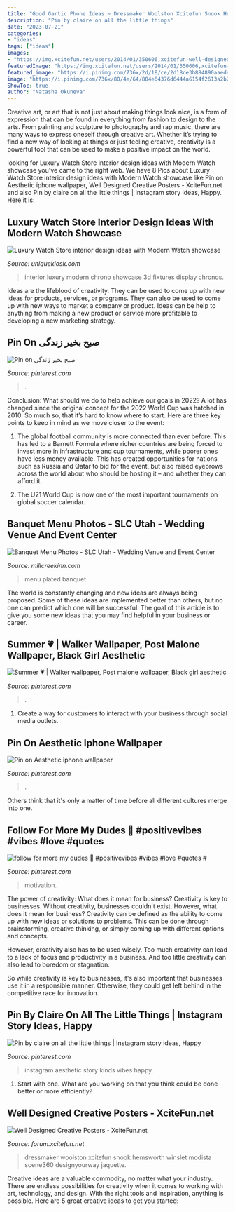 ```yaml
---
title: "Good Gartic Phone Ideas ~ Dressmaker Woolston Xcitefun Snook Hemsworth Winslet Modista Scene360 Designyourway Jaquette"
description: "Pin by claire on all the little things"
date: "2023-07-21"
categories:
- "ideas"
tags: ["ideas"]
images:
- "https://img.xcitefun.net/users/2014/01/350606,xcitefun-well-designed-creative-posters-8.jpg"
featuredImage: "https://img.xcitefun.net/users/2014/01/350606,xcitefun-well-designed-creative-posters-8.jpg"
featured_image: "https://i.pinimg.com/736x/2d/18/ce/2d18ce3b884890aaeded0920b026203f.jpg"
image: "https://i.pinimg.com/736x/80/4e/64/804e64376d6444a6154f2613a2b246b5.jpg"
ShowToc: true
author: "Natasha Okuneva"
---
```



Creative art, or art that is not just about making things look nice, is a form of expression that can be found in everything from fashion to design to the arts. From painting and sculpture to photography and rap music, there are many ways to express oneself through creative art. Whether it’s trying to find a new way of looking at things or just feeling creative, creativity is a powerful tool that can be used to make a positive impact on the world.

	

		
looking for Luxury Watch Store interior design ideas with Modern Watch showcase you've came to the right web. We have 8 Pics about Luxury Watch Store interior design ideas with Modern Watch showcase like Pin on Aesthetic iphone wallpaper, Well Designed Creative Posters - XciteFun.net and also Pin by claire on all the little things | Instagram story ideas, Happy. Here it is:
		
    
## Luxury Watch Store Interior Design Ideas With Modern Watch Showcase

<img loading=lazy src="https://uniquekiosk.com/wp-content/uploads/2019/05/chronos_in-store_17_01-logo-placement0005-1030x713.jpg" onerror="this.onerror=null;this.src='https://tse2.mm.bing.net/th?id=OIP.FjMqikRjfossb50e5p9yNwHaFI&amp;pid=15.1';" alt="Luxury Watch Store interior design ideas with Modern Watch showcase">

_Source: uniquekiosk.com_

>interior luxury modern chrono showcase 3d fixtures display chronos. 

	

Ideas are the lifeblood of creativity. They can be used to come up with new ideas for products, services, or programs. They can also be used to come up with new ways to market a company or product. Ideas can be help to anything from making a new product or service more profitable to developing a new marketing strategy.

    
## Pin On صبح بخیر زندگی

<img loading=lazy src="https://i.pinimg.com/736x/40/9d/2a/409d2af18eddde2c7a7d8acb636b550d.jpg" onerror="this.onerror=null;this.src='https://tse3.mm.bing.net/th?id=OIP.elaPktf0VK-uZHMjEHBNygHaIX&amp;pid=15.1';" alt="Pin on صبح بخیر زندگی">

_Source: pinterest.com_

>. 

	

Conclusion: What should we do to help achieve our goals in 2022?
A lot has changed since the original concept for the 2022 World Cup was hatched in 2010. So much so, that it’s hard to know where to start. Here are three key points to keep in mind as we move closer to the event:
1. The global football community is more connected than ever before. This has led to a Barnett Formula where richer countries are being forced to invest more in infrastructure and cup tournaments, while poorer ones have less money available. This has created opportunities for nations such as Russia and Qatar to bid for the event, but also raised eyebrows across the world about who should be hosting it – and whether they can afford it.

2. The U21 World Cup is now one of the most important tournaments on global soccer calendar.

    
## Banquet Menu Photos - SLC Utah - Wedding Venue And Event Center

<img loading=lazy src="http://www.millcreekinn.com/plated-menu-dish.jpg" onerror="this.onerror=null;this.src='https://tse1.mm.bing.net/th?id=OIP.R7lyPcI-BS8kiibB7gGUKQHaE8&amp;pid=15.1';" alt="Banquet Menu Photos - SLC Utah - Wedding Venue and Event Center">

_Source: millcreekinn.com_

>menu plated banquet. 

	

The world is constantly changing and new ideas are always being proposed. Some of these ideas are implemented better than others, but no one can predict which one will be successful. The goal of this article is to give you some new ideas that you may find helpful in your business or career.

    
## Summer 💗 | Walker Wallpaper, Post Malone Wallpaper, Black Girl Aesthetic

<img loading=lazy src="https://i.pinimg.com/736x/2d/18/ce/2d18ce3b884890aaeded0920b026203f.jpg" onerror="this.onerror=null;this.src='https://tse1.mm.bing.net/th?id=OIP.5fSwScn_mKRqFKihSXFmRgHaNK&amp;pid=15.1';" alt="Summer 💗 | Walker wallpaper, Post malone wallpaper, Black girl aesthetic">

_Source: pinterest.com_

>. 

	

1. Create a way for customers to interact with your business through social media outlets.

    
## Pin On Aesthetic Iphone Wallpaper

<img loading=lazy src="https://i.pinimg.com/736x/48/af/cb/48afcbc4aed843a48b8636bc08e42f47.jpg" onerror="this.onerror=null;this.src='https://tse1.mm.bing.net/th?id=OIP.6Z8-cGAJ21sCMqwzSYsKcwHaNK&amp;pid=15.1';" alt="Pin on Aesthetic iphone wallpaper">

_Source: pinterest.com_

>. 

	

Others think that it's only a matter of time before all different cultures merge into one.

    
## Follow For More My Dudes 🏼 #positivevibes #vibes #love #quotes #

<img loading=lazy src="https://i.pinimg.com/736x/80/4e/64/804e64376d6444a6154f2613a2b246b5.jpg" onerror="this.onerror=null;this.src='https://tse1.mm.bing.net/th?id=OIP.7MSSFsyhXbAMxO0xlQFBSAHaNL&amp;pid=15.1';" alt="follow for more my dudes 🏼 #positivevibes #vibes #love #quotes #">

_Source: pinterest.com_

>motivation. 

	

The power of creativity: What does it mean for business?
Creativity is key to businesses. Without creativity, businesses couldn't exist. However, what does it mean for business? 
Creativity can be defined as the ability to come up with new ideas or solutions to problems. This can be done through brainstorming, creative thinking, or simply coming up with different options and concepts. 

However, creativity also has to be used wisely. Too much creativity can lead to a lack of focus and productivity in a business. And too little creativity can also lead to boredom or stagnation. 

So while creativity is key to businesses, it's also important that businesses use it in a responsible manner. Otherwise, they could get left behind in the competitive race for innovation.

    
## Pin By Claire On All The Little Things | Instagram Story Ideas, Happy

<img loading=lazy src="https://i.pinimg.com/736x/38/c0/b9/38c0b937fedfff78c99720ac046f5540.jpg" onerror="this.onerror=null;this.src='https://tse1.mm.bing.net/th?id=OIP.TmFcW2h-Kh0ItG2TU-2VxAHaNL&amp;pid=15.1';" alt="Pin by claire on all the little things | Instagram story ideas, Happy">

_Source: pinterest.com_

>instagram aesthetic story kinds vibes happy. 

	

1. Start with one. What are you working on that you think could be done better or more efficiently?

    
## Well Designed Creative Posters - XciteFun.net

<img loading=lazy src="https://img.xcitefun.net/users/2014/01/350606,xcitefun-well-designed-creative-posters-8.jpg" onerror="this.onerror=null;this.src='https://tse3.mm.bing.net/th?id=OIP.gXYMWI__ZuBmDW5XbtDwpwHaJp&amp;pid=15.1';" alt="Well Designed Creative Posters - XciteFun.net">

_Source: forum.xcitefun.net_

>dressmaker woolston xcitefun snook hemsworth winslet modista scene360 designyourway jaquette. 

	

Creative ideas are a valuable commodity, no matter what your industry. There are endless possibilities for creativity when it comes to working with art, technology, and design. With the right tools and inspiration, anything is possible. Here are 5 great creative ideas to get you started: 

